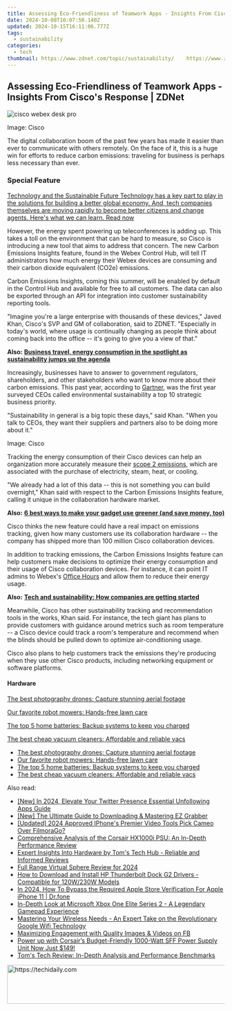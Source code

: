 ```yaml
---
title: Assessing Eco-Friendliness of Teamwork Apps - Insights From Cisco's Response | ZDNet
date: 2024-10-08T16:07:50.140Z
updated: 2024-10-15T16:11:06.777Z
tags:
  - sustainability
categories:
  - tech
thumbnail: https://www.zdnet.com/topic/sustainability/    https://www.zdnet.com/a/img/resize/c1f62d1f0bb2fd487f8f447ae97314f48e5b42b1/2023/02/06/30f28cc6-03d6-45d6-b1a1-3c23f2a4922b/cisco-webex-desk-pro-carousel-5.jpg?width=170&height=96&fit=crop&auto=webp
---
```


## Assessing Eco-Friendliness of Teamwork Apps - Insights From Cisco's Response | ZDNet

![cisco webex desk pro](https://www.zdnet.com/a/img/resize/405c8f405a52c08f705802f0e57710e15c975f77/2023/02/06/30f28cc6-03d6-45d6-b1a1-3c23f2a4922b/cisco-webex-desk-pro-carousel-5.jpg?auto=webp&width=1280)

Image: Cisco

The digital collaboration boom of the past few years has made it easier than ever to communicate with others remotely. On the face of it, this is a huge win for efforts to reduce carbon emissions: traveling for business is perhaps less necessary than ever. 

### Special Feature

[Technology and the Sustainable Future Technology has a key part to play in the solutions for building a better global economy. And, tech companies themselves are moving rapidly to become better citizens and change agents. Here's what we can learn.  Read now](https://www.zdnet.com/topic/technology-and-the-sustainable-future/)

However, the energy spent powering up teleconferences is adding up. This takes a toll on the environment that can be hard to measure, so Cisco is introducing a new tool that aims to address that concern. The new Carbon Emissions Insights feature, found in the Webex Control Hub, will tell IT administrators how much energy their Webex devices are consuming and their carbon dioxide equivalent (CO2e) emissions. 

Carbon Emissions Insights, coming this summer, will be enabled by default in the Control Hub and available for free to all customers. The data can also be exported through an API for integration into customer sustainability reporting tools. 

"Imagine you're a large enterprise with thousands of these devices," Javed Khan, Cisco's SVP and GM of collaboration, said to ZDNET. "Especially in today's world, where usage is continually changing as people think about coming back into the office -- it's going to give you a view of that."

**Also:** [**Business travel, energy consumption in the spotlight as sustainability jumps up the agenda**](https://www.zdnet.com/article/sustainability-initiatives-wont-just-save-the-planet-theyll-save-your-company-too/)

Increasingly, businesses have to answer to government regulators, shareholders, and other stakeholders who want to know more about their carbon emissions. This past year, according to [Gartner](https://www.gartner.com/en/newsroom/press-releases/2022-05-18-gartner-survey-reveals-significant-shifts-in-ceo-thinking-on-sustainability-workforce-issues-and-inflation-in-2022), was the first year surveyed CEOs called environmental sustainability a top 10 strategic business priority.

"Sustainability in general is a big topic these days," said Khan. "When you talk to CEOs, they want their suppliers and partners also to be doing more about it." 

Image: Cisco

Tracking the energy consumption of their Cisco devices can help an organization more accurately measure their [scope 2 emissions](https://www.epa.gov/climateleadership/scope-3-inventory-guidance), which are associated with the purchase of electricity, steam, heat, or cooling. 

"We already had a lot of this data -- this is not something you can build overnight," Khan said with respect to the Carbon Emissions Insights feature, calling it unique in the collaboration hardware market. 

**Also:** [**6 best ways to make your gadget use greener (and save money, too)**](https://www.zdnet.com/home-and-office/sustainability/6-best-ways-to-make-your-gadget-use-greener-and-save-money-too/)

Cisco thinks the new feature could have a real impact on emissions tracking, given how many customers use its collaboration hardware -- the company has shipped more than 100 million Cisco collaboration devices. 

In addition to tracking emissions, the Carbon Emissions Insights feature can help customers make decisions to optimize their energy consumption and their usage of Cisco collaboration devices. For instance, it can point IT admins to Webex's [Office Hours](https://help.webex.com/en-us/article/nge8zpq/Set-office-hours-on-a-device) and allow them to reduce their energy usage. 

**Also:** [**Tech and sustainability: How companies are getting started**](https://www.zdnet.com/home-and-office/sustainability/tech-and-sustainability-how-companies-are-getting-started/)

Meanwhile, Cisco has other sustainability tracking and recommendation tools in the works, Khan said. For instance, the tech giant has plans to provide customers with guidance around metrics such as room temperature -- a Cisco device could track a room's temperature and recommend when the blinds should be pulled down to optimize air-conditioning usage. 

Cisco also plans to help customers track the emissions they're producing when they use other Cisco products, including networking equipment or software platforms. 

#### Hardware

[The best photography drones: Capture stunning aerial footage](https://www.zdnet.com/article/best-photography-drone/ "The best photography drones: Capture stunning aerial footage")

[Our favorite robot mowers: Hands-free lawn care](https://www.zdnet.com/article/best-robot-mower/ "Our favorite robot mowers: Hands-free lawn care")

[The top 5 home batteries: Backup systems to keep you charged](https://www.zdnet.com/article/best-home-battery/ "The top 5 home batteries: Backup systems to keep you charged")

[The best cheap vacuum cleaners: Affordable and reliable vacs](https://www.zdnet.com/article/best-cheap-vacuum/ "The best cheap vacuum cleaners: Affordable and reliable vacs")

* [The best photography drones: Capture stunning aerial footage](https://www.zdnet.com/article/best-photography-drone/ "The best photography drones: Capture stunning aerial footage")
* [Our favorite robot mowers: Hands-free lawn care](https://www.zdnet.com/article/best-robot-mower/ "Our favorite robot mowers: Hands-free lawn care")
* [The top 5 home batteries: Backup systems to keep you charged](https://www.zdnet.com/article/best-home-battery/ "The top 5 home batteries: Backup systems to keep you charged")
* [The best cheap vacuum cleaners: Affordable and reliable vacs](https://www.zdnet.com/article/best-cheap-vacuum/ "The best cheap vacuum cleaners: Affordable and reliable vacs")

<ins class="adsbygoogle"
     style="display:block"
     data-ad-format="autorelaxed"
     data-ad-client="ca-pub-7571918770474297"
     data-ad-slot="1223367746"></ins>

<ins class="adsbygoogle"
     style="display:block"
     data-ad-client="ca-pub-7571918770474297"
     data-ad-slot="8358498916"
     data-ad-format="auto"
     data-full-width-responsive="true"></ins>

<span class="atpl-alsoreadstyle">Also read:</span>
<div><ul>
<li><a href="https://twitter-videos.techidaily.com/new-in-2024-elevate-your-twitter-presence-essential-unfollowing-apps-guide/"><u>[New] In 2024, Elevate Your Twitter Presence Essential Unfollowing Apps Guide</u></a></li>
<li><a href="https://screen-video-capture.techidaily.com/new-the-ultimate-guide-to-downloading-and-mastering-ez-grabber/"><u>[New] The Ultimate Guide to Downloading & Mastering EZ Grabber</u></a></li>
<li><a href="https://vimeo-videos.techidaily.com/updated-2024-approved-iphones-premier-video-tools-pick-cameo-over-filmorago/"><u>[Updated] 2024 Approved IPhone's Premier Video Tools Pick Cameo Over FilmoraGo?</u></a></li>
<li><a href="https://hardware-reviews.techidaily.com/comprehensive-analysis-of-the-corsair-hx1000i-psu-an-in-depth-performance-review/"><u>Comprehensive Analysis of the Corsair HX1000i PSU: An In-Depth Performance Review</u></a></li>
<li><a href="https://hardware-reviews.techidaily.com/expert-insights-into-hardware-by-toms-tech-hub-reliable-and-informed-reviews/"><u>Expert Insights Into Hardware by Tom's Tech Hub - Reliable and Informed Reviews</u></a></li>
<li><a href="https://some-techniques.techidaily.com/full-range-virtual-sphere-review-for-2024/"><u>Full Range Virtual Sphere Review for 2024</u></a></li>
<li><a href="https://hardware-updates.techidaily.com/how-to-download-and-install-hp-thunderbolt-dock-g2-drivers-compatible-for-120w230w-models/"><u>How to Download and Install HP Thunderbolt Dock G2 Drivers - Compatible for 120W/230W Models</u></a></li>
<li><a href="https://iphone-unlock.techidaily.com/in-2024-how-to-bypass-the-required-apple-store-verification-for-apple-iphone-11-drfone-by-drfone-ios/"><u>In 2024, How To Bypass the Required Apple Store Verification For Apple iPhone 11 | Dr.fone</u></a></li>
<li><a href="https://buynow-info.techidaily.com/in-depth-look-at-microsoft-xbox-one-elite-series-2-a-legendary-gamepad-experience/"><u>In-Depth Look at Microsoft Xbox One Elite Series 2 - A Legendary Gamepad Experience</u></a></li>
<li><a href="https://buynow-marvelous.techidaily.com/mastering-your-wireless-needs-an-expert-take-on-the-revolutionary-google-wifi-technology/"><u>Mastering Your Wireless Needs - An Expert Take on the Revolutionary Google Wifi Technology</u></a></li>
<li><a href="https://facebook.techidaily.com/maximizing-engagement-with-quality-images-and-videos-on-fb/"><u>Maximizing Engagement with Quality Images & Videos on FB</u></a></li>
<li><a href="https://hardware-reviews.techidaily.com/power-up-with-corsairs-budget-friendly-1000-watt-sff-power-supply-unit-now-just-149/"><u>Power up with Corsair’s Budget-Friendly 1000-Watt SFF Power Supply Unit Now Just $149!</u></a></li>
<li><a href="https://hardware-reviews.techidaily.com/toms-tech-review-in-depth-analysis-and-performance-benchmarks/"><u>Tom's Tech Review: In-Depth Analysis and Performance Benchmarks</u></a></li>
</ul></div>

<!-- affiliate ads begin -->
<a href="https://appsumo.8odi.net/c/5597632/2144298/7443" target="_top" id="2144298">
  <img src="//a.impactradius-go.com/display-ad/7443-2144298" border="0" alt="https://techidaily.com" width="728" height="90"/>
</a>
<img height="0" width="0" src="https://appsumo.8odi.net/i/5597632/2144298/7443" style="position:absolute;visibility:hidden;" border="0" />
<!-- affiliate ads end -->

